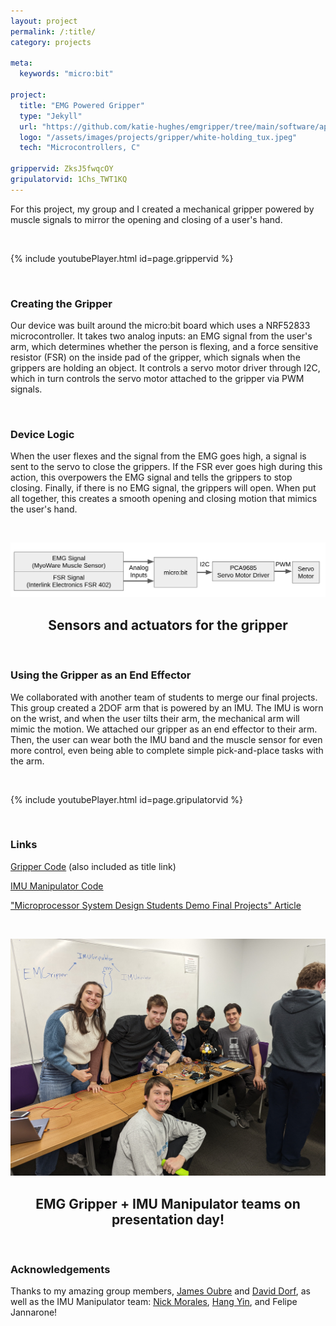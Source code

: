 ```yaml
---
layout: project
permalink: /:title/
category: projects

meta:
  keywords: "micro:bit"

project:
  title: "EMG Powered Gripper"
  type: "Jekyll"
  url: "https://github.com/katie-hughes/emgripper/tree/main/software/apps/gripper"
  logo: "/assets/images/projects/gripper/white-holding_tux.jpeg"
  tech: "Microcontrollers, C"

grippervid: ZksJ5fwqcOY
gripulatorvid: 1Chs_TWT1KQ
---
```



<p>For this project, my group and I created a mechanical gripper powered by muscle signals to mirror the opening and closing of a user's hand.</p> 

<br>

{% include youtubePlayer.html id=page.grippervid %}

<br>

### Creating the Gripper

Our device was built around the micro:bit board which uses a NRF52833 microcontroller. It takes two analog inputs: an EMG signal from the user's arm, which determines whether the person is flexing, and a force sensitive resistor (FSR) on the inside pad of the gripper, which signals when the grippers are  holding an object. It controls a servo motor driver through I2C, which in turn controls the servo motor attached to the gripper via PWM signals. 

<br>

### Device Logic

When the user flexes and the signal from the EMG goes high, a signal is sent to the servo to close the grippers. If the FSR ever goes high during this action, this overpowers the EMG signal and tells the grippers to stop closing. Finally, if there is no EMG signal, the grippers will open. When put all together, this creates a smooth opening and closing motion that mimics the user's hand.

<br>

![Description](/assets/images/projects/gripper/GripperDiagram.png)
<center><h2>Sensors and actuators for the gripper</h2></center>

<br>

### Using the Gripper as an End Effector

<p>We collaborated with another team of students to merge our final projects. This group created a 2DOF arm that is powered by an IMU. The IMU is worn on the wrist, and when the user tilts their arm, the mechanical arm will mimic the motion. We attached our gripper as an end effector to their arm. Then, the user can wear both the IMU band and the muscle sensor for even more control, even being able to complete simple pick-and-place tasks with the arm. </p>

<br>

{% include youtubePlayer.html id=page.gripulatorvid %}

<br>

### Links
<a href="https://github.com/katie-hughes/emgripper/tree/main/software/apps/gripper" target="_blank"><u>Gripper Code</u></a> (also included as title link)


<a href="https://github.com/hang-yin/IMUnipulator" target="_blank"><u>IMU Manipulator Code</u></a>

<a href="https://www.mccormick.northwestern.edu/computer-science/news-events/news/articles/2022/microprocessor-system-design-students-demo-final-projects.html" target="_blank"><u>"Microprocessor System Design Students Demo Final Projects" Article</u></a>

<br>

![Description](/assets/images/projects/gripper/group2.jpg)
<center><h2>EMG Gripper + IMU Manipulator teams on presentation day!</h2></center>

<br>



### Acknowledgements
Thanks to my amazing group members, <a href="https://oubrejames.github.io/" target="_blank"><u>James Oubre</u></a> and <a href="https://www.daviddorf.com/" target="_blank"><u>David Dorf</u></a>, as well as the IMU Manipulator team: <a href="https://ngmor.github.io/" target="_blank"><u>Nick Morales</u></a>, <a href="https://hang-yin.github.io/portfolio/" target="_blank"><u>Hang Yin</u></a>, and Felipe Jannarone!

<br><br>

